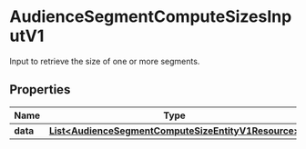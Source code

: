 

# AudienceSegmentComputeSizesInputV1

Input to retrieve the size of one or more segments.

## Properties

Name | Type | Description | Notes
------------ | ------------- | ------------- | -------------
**data** | [**List&lt;AudienceSegmentComputeSizeEntityV1Resource&gt;**](AudienceSegmentComputeSizeEntityV1Resource.md) |  |  [optional]



